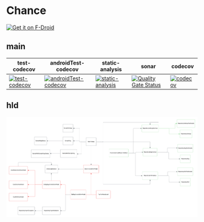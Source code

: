 # Chance

[<img src="https://fdroid.gitlab.io/artwork/badge/get-it-on.png" height="75" alt="Get it on F-Droid">](https://f-droid.org/en/packages/com.github.jameshnsears.chance/)

## main

| test-codecov                                                                                                                                                                      | androidTest-codecov                                                                                                                                                                                    | static-analysis                                                                                                                                                                            | sonar                                                                                                                                                                                                   | codecov                                                                                                                             |
|-----------------------------------------------------------------------------------------------------------------------------------------------------------------------------------|--------------------------------------------------------------------------------------------------------------------------------------------------------------------------------------------------------|--------------------------------------------------------------------------------------------------------------------------------------------------------------------------------------------|---------------------------------------------------------------------------------------------------------------------------------------------------------------------------------------------------------|-------------------------------------------------------------------------------------------------------------------------------------|
| [![test-codecov](https://github.com/jameshnsears/Chance/actions/workflows/test-codecov.yml/badge.svg)](https://github.com/jameshnsears/Chance/actions/workflows/test-codecov.yml) | [![androidTest-codecov](https://github.com/jameshnsears/Chance/actions/workflows/androidTest-codecov.yml/badge.svg)](https://github.com/jameshnsears/Chance/actions/workflows/androidTest-codecov.yml) | [![static-analysis](https://github.com/jameshnsears/Chance/actions/workflows/static-analysis.yml/badge.svg)](https://github.com/jameshnsears/Chance/actions/workflows/static-analysis.yml) | [![Quality Gate Status](https://sonarcloud.io/api/project_badges/measure?project=jameshnsears-github_chance&metric=alert_status)](https://sonarcloud.io/summary/new_code?id=jameshnsears-github_chance) | [![codecov](https://codecov.io/gh/jameshnsears/Chance/graph/badge.svg?token=6S238TK3QV)](https://codecov.io/gh/jameshnsears/Chance) |

## hld

![Class Diagram](https://raw.githubusercontent.com/jameshnsears/Chance/main/docs/uml/class-diagram.png)

